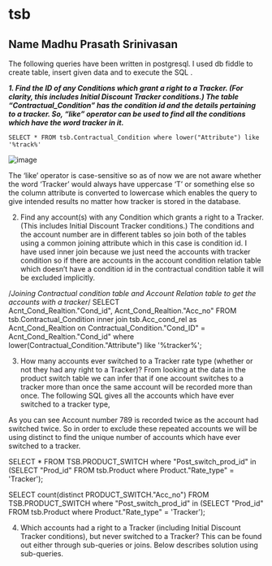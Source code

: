 # tsb

## Name  Madhu Prasath Srinivasan

The following queries have been written in postgresql. I used db fiddle to create table, insert given data and to execute the SQL .  

___1. Find the ID of any Conditions which grant a right to a Tracker. (For clarity, this includes Initial Discount Tracker conditions.)
The table “Contractual_Condition” has the condition id and the details pertaining to a tracker.
 So, “like” operator can be used to find all the conditions which have the word tracker in it.___

```
SELECT * FROM tsb.Contractual_Condition where lower("Attribute") like '%track%'
```


![image](https://user-images.githubusercontent.com/78327987/154588262-a636a88a-f55d-434a-8153-722038e2f36c.png)

 

The ‘like’ operator is case-sensitive so as of now we are not aware whether the word ‘Tracker’ would always have uppercase ‘T’ or something else so the column attribute is converted to lowercase which enables the query to give intended results no matter how tracker is stored in the database.

2. Find any account(s) with any Condition which grants a right to a Tracker. (This includes Initial Discount Tracker conditions.)
The conditions and the account number are in different tables so join both of the tables using a common joining attribute which in this case is condition id.
I have used inner join because we just need the accounts with tracker condition so if there are accounts in the account condition relation table which doesn’t have a condition id in the contractual condition table it will be excluded implicitly.
 

/*Joining Contractual condition table and Account Relation table to get the accounts with a tracker*/
SELECT	
Acnt_Cond_Realtion."Cond_id",
Acnt_Cond_Realtion."Acc_no"
FROM 
tsb.Contractual_Condition 
inner join
tsb.Acc_cond_rel as Acnt_Cond_Realtion
on Contractual_Condition."Cond_ID" = Acnt_Cond_Realtion."Cond_id"
where lower(Contractual_Condition."Attribute") like '%tracker%';

3. How many accounts ever switched to a Tracker rate type (whether or not they had any right to a Tracker)?
From looking at the data in the product switch table we can infer that if one account switches to a tracker more than once the same account will be recorded more than once.
The following SQL gives all the accounts which have ever switched to a tracker type,
 

 
As you can see Account number 789 is recorded twice as the account had switched twice. So in order to exclude these repeated accounts we will be using distinct to find the unique number of accounts which have ever switched to a tracker.

SELECT *
FROM
TSB.PRODUCT_SWITCH
where "Post_switch_prod_id" in 
(SELECT "Prod_id" FROM tsb.Product where Product."Rate_type" = 'Tracker');

 
 
SELECT count(distinct PRODUCT_SWITCH."Acc_no")
FROM
TSB.PRODUCT_SWITCH
where "Post_switch_prod_id" in 
(SELECT "Prod_id" FROM tsb.Product where Product."Rate_type" = 'Tracker');

4. Which accounts had a right to a Tracker (including Initial Discount Tracker conditions), but never switched to a Tracker?
This can be found out either through sub-queries or joins.
Below describes solution using sub-queries.
 


 








